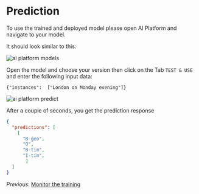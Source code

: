 # Prediction

To use the trained and deployed model please open AI Platform and navigate to your model. 

It should look similar to this: 

![ai platform models](https://github.com/kubeflow/examples/named_entity_recognition/blob/master/documentation/files/models.png?raw=true)

Open the model and choose your version then click on the Tab `TEST & USE` and enter the following input data:

```
{"instances":  ["London on Monday evening"]}
```
![ai platform predict](https://github.com/kubeflow/examples/named_entity_recognition/blob/master/documentation/files/predict.png?raw=true)

After a couple of seconds, you get the prediction response

```json
{
  "predictions": [
    [
      "B-geo",
      "O",
      "B-tim",
      "I-tim",
       ]
  ]
}
```

*Previous*: [Monitor the training](step-6-monitor-training.md)